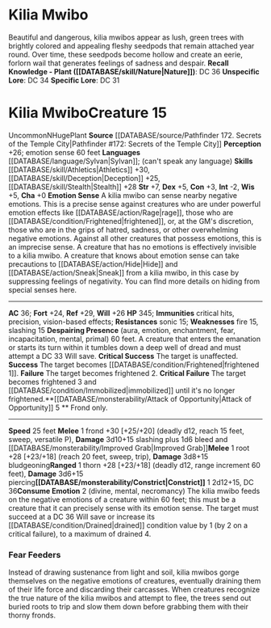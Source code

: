﻿---
ac: '36'
alignment: N
all_resistance: null
burrow_speed: null
charisma: '+0'
climb_speed: null
constitution: '+3'
creature_ability:
- Attack of Opportunity
- Constrict
- Consume Emotion
- Despairing Presence
- Emotion Sense
creature_family: null
dexterity: '+5'
element: null
fly_speed: null
fortitude: '+24'
hardness: null
hp: '345'
id: '1665'
immunity:
- critical hits
- precision
- vision-based effects
intelligence: '-2'
land_speed: '25'
language:
- '[[DATABASE/language/Sylvan|Sylvan]] ; (can''t speak any language)'
level: '15'
max_speed: '25'
name: Kilia Mwibo
perception: '+26'
rarity: Uncommon
reflex: '+29'
resistance:
- '[[DATABASE/trait/Sonic|sonic]] 15'
rus_type_level: null
school: null
sense:
- emotion sense 60 feet
size: Huge
skill:
- '[[DATABASE/skill/Athletics|Athletics]] +30'
- '[[DATABASE/skill/Deception|Deception]] +25'
- '[[DATABASE/skill/Stealth|Stealth]] +28'
source: '[[DATABASE/source/Pathfinder 172. Secrets of the Temple City|Pathfinder #172:
  Secrets of the Temple City]]'
speed:
- 25 feet
spell: null
strength: '+7'
strength_req: '7'
strongest_save:
- Reflex
swim_speed: null
trait:
- '[[DATABASE/trait/Plant|Plant]]'
- '[[DATABASE/trait/Uncommon|Uncommon]]'
type: Creature
vision: null
weakest_save:
- Fortitude
weakness:
- '[[DATABASE/trait/Fire|fire]] 15'
- slashing 15
will: '+26'
wisdom: '+5'

---
# Kilia Mwibo

Beautiful and dangerous, kilia mwibos appear as lush, green trees with brightly colored and appealing fleshy seedpods that remain attached year round. Over time, these seedpods become hollow and create an eerie, forlorn wail that generates feelings of sadness and despair.
**Recall Knowledge - Plant ([[DATABASE/skill/Nature|Nature]])**: DC 36
**Unspecific Lore**: DC 34
**Specific Lore**: DC 31

# Kilia Mwibo<span class="item-type">Creature 15</span>

<span class="trait-uncommon item-trait">Uncommon</span><span class="trait-alignment item-trait">N</span><span class="trait-size item-trait">Huge</span><span class="item-trait">Plant</span>
**Source** [[DATABASE/source/Pathfinder 172. Secrets of the Temple City|Pathfinder #172: Secrets of the Temple City]]
**Perception** +26; emotion sense 60 feet
**Languages** [[DATABASE/language/Sylvan|Sylvan]]; (can't speak any language)
**Skills** [[DATABASE/skill/Athletics|Athletics]] +30, [[DATABASE/skill/Deception|Deception]] +25, [[DATABASE/skill/Stealth|Stealth]] +28
**Str** +7, **Dex** +5, **Con** +3, **Int** -2, **Wis** +5, **Cha** +0
**Emotion Sense** A kilia mwibo can sense nearby negative emotions. This is a precise sense against creatures who are under powerful emotion effects like [[DATABASE/action/Rage|rage]], those who are [[DATABASE/condition/Frightened|frightened]], or, at the GM's discretion, those who are in the grips of hatred, sadness, or other overwhelming negative emotions. Against all other creatures that possess emotions, this is an imprecise sense. A creature that has no emotions is effectively invisible to a kilia mwibo. A creature that knows about emotion sense can take precautions to [[DATABASE/action/Hide|Hide]] and [[DATABASE/action/Sneak|Sneak]] from a kilia mwibo, in this case by suppressing feelings of negativity. You can flnd more details on hiding from special senses here.

---
**AC** 36; **Fort** +24, **Ref** +29, **Will** +26
**HP** 345; **Immunities** critical hits, precision, vision-based effects; **Resistances** sonic 15; **Weaknesses** fire 15, slashing 15
<span class="in-box-ability">**Despairing Presence** (aura, emotion, enchantment, fear, incapacitation, mental, primal) 60 feet. A creature that enters the emanation or starts its turn within it tumbles down a deep well of dread and must attempt a DC 33 Will save. </span><span class="in-box-ability">**Critical Success** The target is unaffected. </span><span class="in-box-ability">**Success** The target becomes [[DATABASE/condition/Frightened|frightened 1]]. </span><span class="in-box-ability">**Failure** The target becomes frightened 2. </span><span class="in-box-ability">**Critical Failure** The target becomes frightened 3 and [[DATABASE/condition/Immobilized|immobilized]] until it's no longer frightened.</span><span class="in-box-ability">**[[DATABASE/monsterability/Attack of Opportunity|Attack of Opportunity]] <span class="action-icon">5</span> ** Frond only.</span>

---
**Speed** 25 feet
<span class="in-box-ability">**Melee** <span class="action-icon">1</span> frond +30 [+25/+20] (deadly d12, reach 15 feet, sweep, versatile P), **Damage** 3d10+15 slashing plus 1d6 bleed and [[DATABASE/monsterability/Improved Grab|Improved Grab]]</span><span class="in-box-ability">**Melee** <span class="action-icon">1</span> root +28 [+23/+18] (reach 20 feet, sweep, trip), **Damage** 3d8+15 bludgeoning</span><span class="in-box-ability">**Ranged** <span class="action-icon">1</span> thorn +28 [+23/+18] (deadly d12, range increment 60 feet), **Damage** 3d6+15 piercing</span><span class="in-box-ability">**[[DATABASE/monsterability/Constrict|Constrict]]** <span class="action-icon">1</span> 2d12+15, DC 36</span><span class="in-box-ability">**Consume Emotion** <span class="action-icon">2</span> (divine, mental, necromancy) The kilia mwibo feeds on the negative emotions of a creature within 60 feet; this must be a creature that it can precisely sense with its emotion sense. The target must succeed at a DC 36 Will save or increase its [[DATABASE/condition/Drained|drained]] condition value by 1 (by 2 on a critical failure), to a maximum of drained 4.</span>

###  Fear Feeders

Instead of drawing sustenance from light and soil, kilia mwibos gorge themselves on the negative emotions of creatures, eventually draining them of their life force and discarding their carcasses. When creatures recognize the true nature of the kilia mwibos and attempt to flee, the trees send out buried roots to trip and slow them down before grabbing them with their thorny fronds.